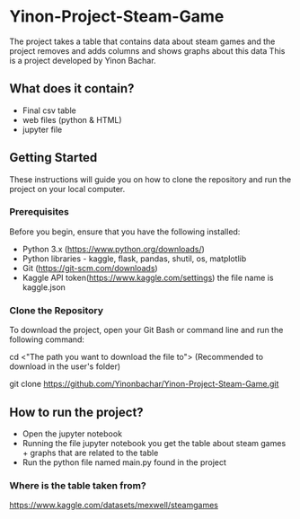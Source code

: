 # Yinon-Project-Steam-Game
The project takes a table that contains data about steam games and the project removes and adds columns and shows graphs about this data
This is a project developed by Yinon Bachar.

## What does it contain?
- Final csv table
- web files (python & HTML)
- jupyter file

## Getting Started

These instructions will guide you on how to clone the repository and run the project on your local computer.

### Prerequisites

Before you begin, ensure that you have the following installed:

- Python 3.x (https://www.python.org/downloads/)
- Python libraries - kaggle, flask, pandas, shutil, os, matplotlib
- Git (https://git-scm.com/downloads)
- Kaggle API token(https://www.kaggle.com/settings) the file name is kaggle.json

### Clone the Repository

To download the project, open your Git Bash or command line and run the following command:

cd <"The path you want to download the file to"> (Recommended to download in the user's folder)

git clone https://github.com/Yinonbachar/Yinon-Project-Steam-Game.git

## How to run the project?
- Open the jupyter notebook
- Running the file jupyter notebook you get the table about steam games + graphs that are related to the table
- Run the python file named main.py found in the project

### Where is the table taken from?
https://www.kaggle.com/datasets/mexwell/steamgames
